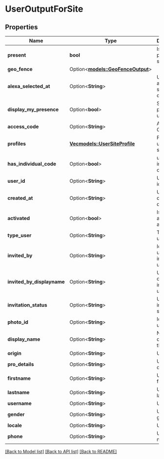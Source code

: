 # UserOutputForSite

## Properties

Name | Type | Description | Notes
------------ | ------------- | ------------- | -------------
**present** | **bool** | Is user present in site? | 
**geo_fence** | Option<[**models::GeoFenceOutput**](GeoFenceOutput.md)> |  | [optional]
**alexa_selected_at** | Option<**String**> | User site alexa selection datetime. | [optional]
**display_my_presence** | Option<**bool**> | Status of presence's user. | [optional]
**access_code** | Option<**String**> | Access Code. | [optional]
**profiles** | [**Vec<models::UserSiteProfile>**](UserSiteProfile.md) | Profiles of user for this site. | 
**has_individual_code** | Option<**bool**> | user has individual code. | [optional]
**user_id** | Option<**String**> | User identifier. | [optional]
**created_at** | Option<**String**> | User creation date. | [optional]
**activated** | Option<**bool**> | Is user account activated? | [optional]
**type_user** | Option<**String**> | Type of user. | [optional]
**invited_by** | Option<**String**> | Identifier of user who invited this user. | [optional]
**invited_by_displayname** | Option<**String**> | Username of user who invited this user. | [optional]
**invitation_status** | Option<**String**> | User invitation status. | [optional]
**photo_id** | Option<**String**> | Identifier of user photo. | [optional]
**display_name** | Option<**String**> | Name to display for this user. | [optional]
**origin** | Option<**String**> | User origin. | [optional]
**pro_details** | Option<**String**> | User pro details. | [optional]
**firstname** | Option<**String**> | User firstname. | [optional]
**lastname** | Option<**String**> | User lastname. | [optional]
**username** | Option<**String**> | User email. | [optional]
**gender** | Option<**String**> | User gender. | [optional]
**locale** | Option<**String**> | User locale. | [optional]
**phone** | Option<**String**> | User phone number. | [optional]

[[Back to Model list]](../README.md#documentation-for-models) [[Back to API list]](../README.md#documentation-for-api-endpoints) [[Back to README]](../README.md)


